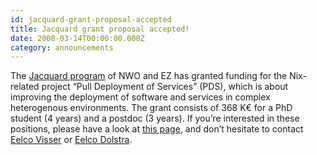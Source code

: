 ```yaml
---
id: jacquard-grant-proposal-accepted
title: Jacquard grant proposal accepted! 
date: 2008-03-14T00:00:00.000Z
category: announcements
---
```

The [Jacquard program](https://web.archive.org/web/20130923164506/https://www.nwo.nl/onderzoek-en-resultaten/programmas/Jacquard) of NWO and EZ has granted funding for the Nix-related project “Pull Deployment of Services” (PDS), which is about improving the deployment of software and services in complex heterogenous environments. The grant consists of 368 K€ for a PhD student (4 years) and a postdoc (3 years). If you’re interested in these positions, please have a look at [this page](http://swerl.tudelft.nl/bin/view/Main/PDS), and don’t hesitate to contact [Eelco Visser](http://swerl.tudelft.nl/bin/view/EelcoVisser) or [Eelco Dolstra](https://edolstra.github.io/).
